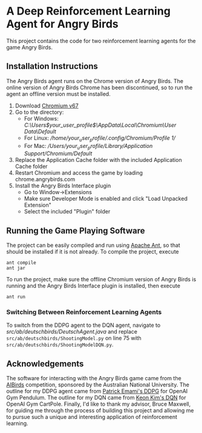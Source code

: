 # A Deep Reinforcement Learning Agent for Angry Birds
This project contains the code for two reinforcement learning agents for the game Angry Birds. 
## Installation Instructions
The Angry Birds agent runs on the Chrome version of Angry Birds. The online version of Angry Birds Chrome has been discontinued, so to run the agent an offline version must be installed. 
1. Download [Chromium v67](https://www.chromium.org/getting-involved/download-chromium)
2. Go to the directory:
   - For Windows: *C:\\Users\$your_user_profile$\AppData\Local\Chromium\User Data\Default*
   - For Linux: */home/$your_user_profile$/.config/Chromium/Profile 1/*
   - For Mac: */Users/$your_user_profile$/Library/Application Support/Chromium/Default*
3. Replace the Application Cache folder with the included Application Cache folder 
4. Restart Chromium and access the game by loading chrome.angrybirds.com
5. Install the Angry Birds Interface plugin
   - Go to Window->Extensions
   - Make sure Developer Mode is enabled and click "Load Unpacked Extension"
   - Select the included "Plugin" folder

## Running the Game Playing Software
The project can be easily compiled and run using [Apache Ant](https://ant.apache.org/), so that should be installed if it is not already. To compile the project, execute
```
ant compile
ant jar
```
To run the project, make sure the offline Chromium version of Angry Birds is running and the Angry Birds Interface plugin is installed, then execute
```
ant run
```
### Switching Between Reinforcement Learning Agents
To switch from the DDPG agent to the DQN agent, navigate to *src/ab/deutschbirds/DeutschAgent.java* and replace `src/ab/deutschbirds/ShootingModel.py` on line 75 with `src/ab/deutschbirds/ShootingModelDQN.py`.

## Acknowledgements
The software for interacting with the Angry Birds game came from the [AIBirds](https://aibirds.org/) competition, sponsored by the Australian National University. The outline for my DDPG agent came from [Patrick Emami's DDPG](https://pemami4911.github.io/blog/2016/08/21/ddpg-rl.html) for OpenAI Gym Pendulum. The outline for my DQN came from [Keon Kim's DQN](https://github.com/keon/deep-q-learning) for OpenAI Gym CartPole.
Finally, I'd like to thank my advisor, Bruce Maxwell, for guiding me through the process of building this project and allowing me to pursue such a unique and interesting application of reinforcement learning.
